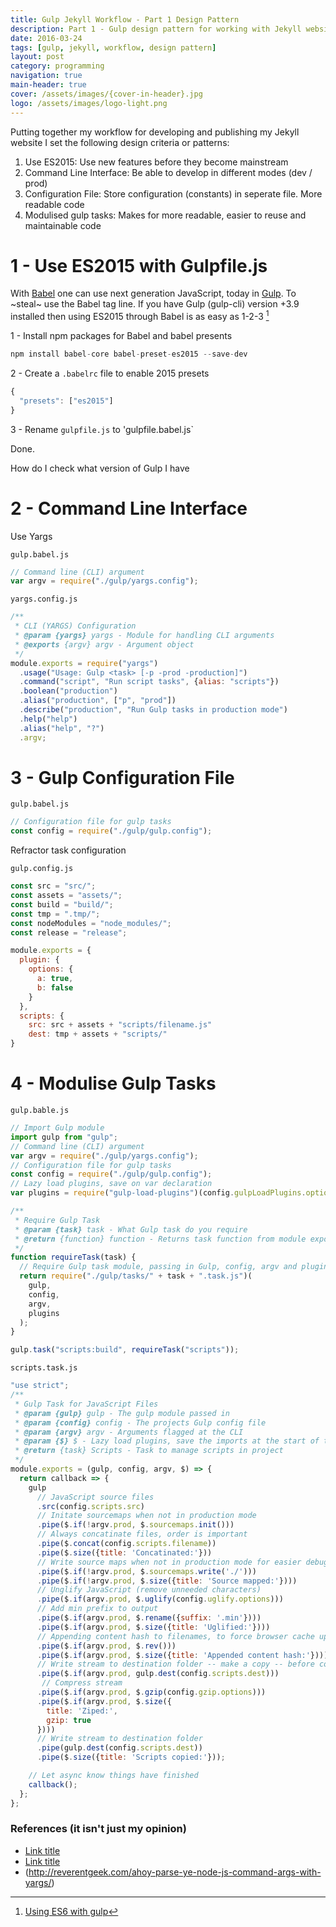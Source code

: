 ```yaml
---
title: Gulp Jekyll Workflow - Part 1 Design Pattern
description: Part 1 - Gulp design pattern for working with Jekyll website generator
date: 2016-03-24
tags: [gulp, jekyll, workflow, design pattern]
layout: post
category: programming
navigation: true
main-header: true
cover: /assets/images/{cover-in-header}.jpg
logo: /assets/images/logo-light.png
---
```


Putting together my workflow for developing and publishing my Jekyll website I set the following design criteria or patterns:

1. Use ES2015: Use new features before they become mainstream
2. Command Line Interface: Be able to develop in different modes (dev / prod)
3. Configuration File: Store configuration (constants) in seperate file. More readable code
4. Modulised gulp tasks: Makes for more readable, easier to reuse and maintainable code

# 1 - Use ES2015 with Gulpfile.js

With [Babel](https://babeljs.io/) one can use next generation JavaScript, today in [Gulp](http://gulpjs.com/). To ~steal~ use the Babel tag line.
If you have Gulp (gulp-cli) version +3.9 installed then using ES2015 through Babel is as easy as 1-2-3 [^using-es6-with-gulp]

1 - Install npm packages for Babel and babel presents

~~~ Javascript
npm install babel-core babel-preset-es2015 --save-dev
~~~

2 - Create a `.babelrc` file to enable 2015 presets

~~~ Javascript
{
  "presets": ["es2015"]
}
~~~

3 - Rename `gulpfile.js` to 'gulpfile.babel.js`

Done.

How do I check what version of Gulp I have

# 2 - Command Line Interface

Use Yargs

`gulp.babel.js`

~~~ Javascript
// Command line (CLI) argument
var argv = require("./gulp/yargs.config");
~~~

`yargs.config.js`

~~~ JavaScript
/**
 * CLI (YARGS) Configuration
 * @param {yargs} yargs - Module for handling CLI arguments
 * @exports {argv} argv - Argument object
 */
module.exports = require("yargs")
  .usage("Usage: Gulp <task> [-p -prod -production]")
  .command("script", "Run script tasks", {alias: "scripts"})
  .boolean("production")
  .alias("production", ["p", "prod"])
  .describe("production", "Run Gulp tasks in production mode")
  .help("help")
  .alias("help", "?")
  .argv;
~~~

# 3 - Gulp Configuration File

`gulp.babel.js`
~~~Javascript
// Configuration file for gulp tasks
const config = require("./gulp/gulp.config");
~~~

Refractor task configuration

`gulp.config.js`
~~~Javascript
const src = "src/";
const assets = "assets/";
const build = "build/";
const tmp = ".tmp/";
const nodeModules = "node_modules/";
const release = "release";

module.exports = {
  plugin: {
    options: {
      a: true,
      b: false 
    }
  },
  scripts: {
    src: src + assets + "scripts/filename.js"
    dest: tmp + assets + "scripts/"
}
~~~

# 4 - Modulise Gulp Tasks

`gulp.bable.js`

~~~ Javascript
// Import Gulp module
import gulp from "gulp";
// Command line (CLI) argument
var argv = require("./gulp/yargs.config");
// Configuration file for gulp tasks
const config = require("./gulp/gulp.config");
// Lazy load plugins, save on var declaration
var plugins = require("gulp-load-plugins")(config.gulpLoadPlugins.options);

/**
 * Require Gulp Task
 * @param {task} task - What Gulp task do you require
 * @return {function} function - Returns task function from module export
 */
function requireTask(task) {
  // Require Gulp task module, passing in Gulp, config, argv and plugin objects
  return require("./gulp/tasks/" + task + ".task.js")(
    gulp,
    config,
    argv,
    plugins
  );
}

gulp.task("scripts:build", requireTask("scripts"));
~~~

`scripts.task.js`

~~~javascript
"use strict";
/**
 * Gulp Task for JavaScript Files
 * @param {gulp} gulp - The gulp module passed in
 * @param {config} config - The projects Gulp config file
 * @param {argv} argv - Arguments flagged at the CLI
 * @param {$} $ - Lazy load plugins, save the imports at the start of the file
 * @return {task} Scripts - Task to manage scripts in project
 */
module.exports = (gulp, config, argv, $) => {
  return callback => {
    gulp
      // JavaScript source files
      .src(config.scripts.src)
      // Initate sourcemaps when not in production mode
      .pipe($.if(!argv.prod, $.sourcemaps.init()))
      // Always concatinate files, order is important
      .pipe($.concat(config.scripts.filename))
      .pipe($.size({title: 'Concatinated:'}))
      // Write source maps when not in production mode for easier debugging in browser
      .pipe($.if(!argv.prod, $.sourcemaps.write('./')))
      .pipe($.if(!argv.prod, $.size({title: 'Source mapped:'})))
      // Unglify JavaScript (remove unneeded characters)
      .pipe($.if(argv.prod, $.uglify(config.uglify.options)))
      // Add min prefix to output
      .pipe($.if(argv.prod, $.rename({suffix: '.min'})))
      .pipe($.if(argv.prod, $.size({title: 'Uglified:'})))
      // Appending content hash to filenames, to force browser cache update
      .pipe($.if(argv.prod, $.rev()))
      .pipe($.if(argv.prod, $.size({title: 'Appended content hash:'})))
      // Write stream to destination folder -- make a copy -- before compressing
      .pipe($.if(argv.prod, gulp.dest(config.scripts.dest)))
       // Compress stream
      .pipe($.if(argv.prod, $.gzip(config.gzip.options)))
      .pipe($.if(argv.prod, $.size({
        title: 'Ziped:',
        gzip: true
      })))
      // Write stream to destination folder
      .pipe(gulp.dest(config.scripts.dest))
      .pipe($.size({title: 'Scripts copied:'}));

    // Let async know things have finished
    callback();
  };
};
~~~

### References (it isn't just my opinion)
[^using-es6-with-gulp]: [Using ES6 with gulp](https://markgoodyear.com/2015/06/using-es6-with-gulp/)
* [Link title](https://davidwalsh.name/nodejs-arguments-yargs)
* [Link title](http://blog.nodejitsu.com/npmawesome-parsing-command-line-options-with-yargs/)
* (http://reverentgeek.com/ahoy-parse-ye-node-js-command-args-with-yargs/)
